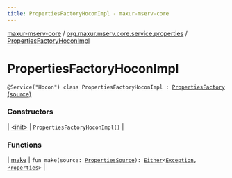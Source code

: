 ```yaml
---
title: PropertiesFactoryHoconImpl - maxur-mserv-core
---
```


[maxur-mserv-core](../../index.html) / [org.maxur.mserv.core.service.properties](../index.html) / [PropertiesFactoryHoconImpl](.)

# PropertiesFactoryHoconImpl

`@Service("Hocon") class PropertiesFactoryHoconImpl : `[`PropertiesFactory`](../-properties-factory/index.html) [(source)](https://github.com/myunusov/maxur-mserv/tree/master/maxur-mserv-core/src/main/kotlin/org/maxur/mserv/core/service/properties/PropertiesSourceHoconImpl.kt#L21)

### Constructors

| [&lt;init&gt;](-init-.html) | `PropertiesFactoryHoconImpl()` |

### Functions

| [make](make.html) | `fun make(source: `[`PropertiesSource`](../-properties-source/index.html)`): `[`Either`](../../org.maxur.mserv.core.utils/-either.html)`<`[`Exception`](https://kotlinlang.org/api/latest/jvm/stdlib/kotlin/-exception/index.html)`, `[`Properties`](../-properties/index.html)`>` |

